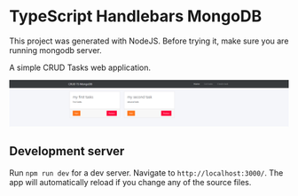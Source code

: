 # TypeScript Handlebars MongoDB

This project was generated with NodeJS. Before trying it, make sure you are running mongodb server.

A simple CRUD Tasks web application.

![TypeScript MongoDB](/src/public/images/typescript-mongodb.png)

## Development server

Run `npm run dev` for a dev server. Navigate to `http://localhost:3000/`. The app will automatically reload if you change any of the source files.